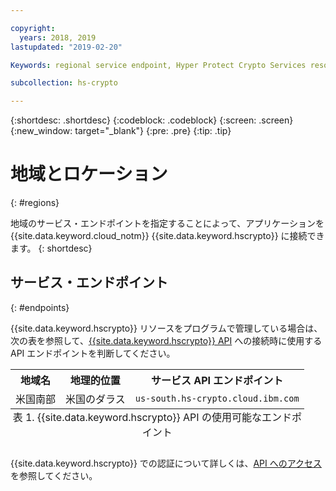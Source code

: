 ```yaml
---

copyright:
  years: 2018, 2019
lastupdated: "2019-02-20"

Keywords: regional service endpoint, Hyper Protect Crypto Services resources, API endpoints

subcollection: hs-crypto

---
```


{:shortdesc: .shortdesc}
{:codeblock: .codeblock}
{:screen: .screen}
{:new_window: target="_blank"}
{:pre: .pre}
{:tip: .tip}

# 地域とロケーション
{: #regions}

地域のサービス・エンドポイントを指定することによって、アプリケーションを {{site.data.keyword.cloud_notm}} {{site.data.keyword.hscrypto}} に接続できます。
{: shortdesc}

<!-- ## Available regions
{: #regions}

{{site.data.keyword.hscrypto}} is available in the following regions and locations: -->


## サービス・エンドポイント
{: #endpoints}

{{site.data.keyword.hscrypto}} リソースをプログラムで管理している場合は、次の表を参照して、[{{site.data.keyword.hscrypto}} API](https://cloud.ibm.com/apidocs/hs-crypto) への接続時に使用する API エンドポイントを判断してください。

<table>
    <tr>
        <th>地域名</th>
        <th>地理的位置</th>
        <th>サービス API エンドポイント</th>
    </tr>
  <!--
    <tr>
        <td>Germany</td>
        <td>Frankfurt, Germany</td>
        <td>
            <code></code>
        </td>
    </tr>
    <tr>
        <td>Sydney</td>
        <td>Sydney, Australia</td>
        <td>
            <code></code>
        </td>
    </tr>
    <tr>
        <td>United Kingdom</td>
        <td>London, England</td>
        <td>
            <code></code>
        </td>
    </tr>
    <tr>
        <td>US East</td>
        <td>Washington D.C., US</td>
        <td>
            <code></code>
        </td>
    </tr> -->
    <tr>
        <td>米国南部</td>
        <td>米国のダラス</td>
        <td>
            <code>us-south.hs-crypto.cloud.ibm.com</code>
        </td>
    </tr>
    <caption style="caption-side:bottom;">表 1. {{site.data.keyword.hscrypto}} API の使用可能なエンドポイント</caption>
</table>

<!--For {{site.data.keyword.hscrypto}} service instances that exist within a Cloud Foundry org or space, use the legacy `https://ibm-key-protect.edge.bluemix.net` endpoint to interact with the {{site.data.keyword.keymanagementserviceshort}} API.
{: tip}-->

{{site.data.keyword.hscrypto}} での認証について詳しくは、[API へのアクセス](/docs/services/hs-crypto/access-api.html)を参照してください。
